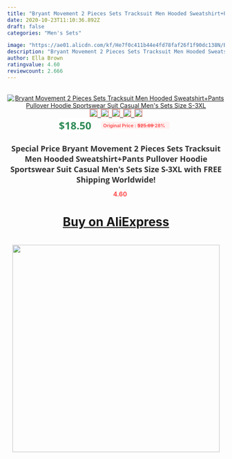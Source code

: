 ```yaml
---
title: "Bryant Movement 2 Pieces Sets Tracksuit Men Hooded Sweatshirt+Pants Pullover Hoodie Sportswear Suit Casual Men's Sets Size S-3XL"
date: 2020-10-23T11:10:36.892Z
draft: false
categories: "Men's Sets"

image: "https://ae01.alicdn.com/kf/He7f0c411b44e4fd78faf26f1f90dc138N/Bryant-Movement-2-Pieces-Sets-Tracksuit-Men-Hooded-Sweatshirt-Pants-Pullover-Hoodie-Sportswear-Suit-Casual-Men.jpg"
description: "Bryant Movement 2 Pieces Sets Tracksuit Men Hooded Sweatshirt+Pants Pullover Hoodie Sportswear Suit Casual Men's Sets Size S-3XL"
author: Ella Brown
ratingvalue: 4.60
reviewcount: 2.666
---
```

<br>
<div style="text-align: center;">
<a href="https://s.click.aliexpress.com/e/_AC3ljR" target="_blank" rel="nofollow noopener noreferrer"><img alt="Bryant Movement 2 Pieces Sets Tracksuit Men Hooded Sweatshirt+Pants Pullover Hoodie Sportswear Suit Casual Men's Sets Size S-3XL" class="magnifier-image" src="https://ae01.alicdn.com/kf/He7f0c411b44e4fd78faf26f1f90dc138N/Bryant-Movement-2-Pieces-Sets-Tracksuit-Men-Hooded-Sweatshirt-Pants-Pullover-Hoodie-Sportswear-Suit-Casual-Men.jpg_640x640.jpg">
<br>
<img style="border:1px solid salmon" src="https://ae01.alicdn.com/kf/He7f0c411b44e4fd78faf26f1f90dc138N/Bryant-Movement-2-Pieces-Sets-Tracksuit-Men-Hooded-Sweatshirt-Pants-Pullover-Hoodie-Sportswear-Suit-Casual-Men.jpg_120x120.jpg">&nbsp;&nbsp;<img style="border:1px solid salmon" src="https://ae01.alicdn.com/kf/H49be6896c6014fcdacf59f51c10ecc82Z/Bryant-Movement-2-Pieces-Sets-Tracksuit-Men-Hooded-Sweatshirt-Pants-Pullover-Hoodie-Sportswear-Suit-Casual-Men.jpg_120x120.jpg">&nbsp;&nbsp;<img style="border:1px solid salmon" src="https://ae01.alicdn.com/kf/H46284941cbb041ebb14aa6335d5680b0J/Bryant-Movement-2-Pieces-Sets-Tracksuit-Men-Hooded-Sweatshirt-Pants-Pullover-Hoodie-Sportswear-Suit-Casual-Men.jpg_120x120.jpg">&nbsp;&nbsp;<img style="border:1px solid salmon" src="https://ae01.alicdn.com/kf/H594708b61fea4223a88ae0877b653b933/Bryant-Movement-2-Pieces-Sets-Tracksuit-Men-Hooded-Sweatshirt-Pants-Pullover-Hoodie-Sportswear-Suit-Casual-Men.jpg_120x120.jpg">&nbsp;&nbsp;<img style="border:1px solid salmon" src="https://ae01.alicdn.com/kf/Heeb9ef7d82ce49df9a41b9747204cc03Q/Bryant-Movement-2-Pieces-Sets-Tracksuit-Men-Hooded-Sweatshirt-Pants-Pullover-Hoodie-Sportswear-Suit-Casual-Men.jpg_120x120.jpg"></a></div><br0>
<div style="text-align: center;"><span style="background-color: white; border: 0px; box-sizing: border-box; color: seagreen; display: inline-block; font-family: &quot;open sans&quot; , &quot;arial&quot; , &quot;helvetica&quot; , sans-serif , &quot;heiti&quot;; font-size: 24px; font-stretch: inherit; font-weight: 700; line-height: inherit; margin: 0px 10px 0px 0px; padding: 0px; vertical-align: middle;">$18.50 </span>
<span style="background: rgb(255 , 241 , 241); border-radius: 3px; border: 0px; box-sizing: border-box; color: #ff4747; display: inline-block; font-family: inherit; font-size: 12px; font-stretch: inherit; font-style: inherit; font-variant: inherit; font-weight: 600; line-height: inherit; margin: 0px; padding: 2px 5px; transform: scale(0.9); vertical-align: middle;">Original Price : <b style="text-decoration: line-through;">$25.69 </b> 28%&nbsp;&nbsp;</span></div>
<h1 style="color: #333333; display: inline-block; font-family: &quot;open sans&quot; , &quot;arial&quot; , &quot;helvetica&quot; , sans-serif , &quot;heiti&quot;; font-size: 18px; font-stretch: inherit; font-weight: 700; text-align: center;">Special Price Bryant Movement 2 Pieces Sets Tracksuit Men Hooded Sweatshirt+Pants Pullover Hoodie Sportswear Suit Casual Men's Sets Size S-3XL with FREE Shipping Worldwide!</h1>
<div style="color: #ff4747; text-align: center;">
<img src="https://4.bp.blogspot.com/-M0ZcTcb-5uY/XleCXlxnR4I/AAAAAAAAAEc/OrjgMkXV1oMQFaCRZj5HQwOCBcu3w1FegCPcBGAYYCw/s1600/star.png" style="height: 15px;">&nbsp;<b>4.60</b></div>
<div class="button_cont" align="center"><a class="buynow_a" href="https://s.click.aliexpress.com/e/_AC3ljR" target="_blank" rel="nofollow noopener noreferrer"><H1>Buy on AliExpress</H1></a></div><br>
<div class="separator" style="clear: both; text-align: center;">
<img src="https://lh3.googleusercontent.com/-pTy5HemUv9M/XlePHvY0dAI/AAAAAAAAAE4/0nX5iRUoIWY8eMW9Dpxeirr157OZliDIgCLcBGAsYHQ/s1600/badge.gif" width="480">
</div>

